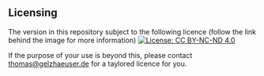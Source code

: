 ## Licensing
The version in this repository subject to the following licence (follow the link behind the image for more information)
[![License: CC BY-NC-ND 4.0](https://img.shields.io/badge/License-CC%20BY--NC--ND%204.0-lightgrey.svg)](https://creativecommons.org/licenses/by-nc-nd/4.0/)

If the purpose of your use is beyond this, please contact thomas@gelzhaeuser.de for a taylored licence for you.
